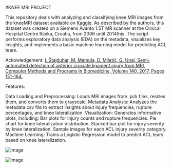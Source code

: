 #KNEE MRI PROJECT

This repository deals with analyzing and classifying knee MRI images from the  kneeMRI dataset available on [Kaggle](https://www.kaggle.com/datasets/sohaibanwaar1203/kneemridataset). As described by the authors, this dataset was created on a Siemens Avanto 1.5T MR scanner at the Clinical Hospital Centre Rijeka, Croatia, from 2006 until 2014this.  The script performs exploratory data analysis (EDA) on the metadata, visualizes key insights, and implements a basic machine learning model for predicting ACL tears.

Ackowledgement:
[I. Štajduhar, M. Mamula, D. Miletić, G. Unal, Semi-automated detection of anterior cruciate ligament injury from MRI, Computer Methods and Programs in Biomedicine, Volume 140, 2017, Pages 151–164.](https://www.sciencedirect.com/science/article/abs/pii/S0169260716305028)

Features:

Data Loading and Preprocessing: Loads MRI images from .pck files, resizes them, and converts them to grayscale.
Metadata Analysis: Analyzes the metadata.csv file to extract insights about injury frequencies, rupture percentages, and knee lateralization.
Visualization: Generates informative plots, including:
Bar plots for injury counts and rupture frequencies.
Pie chart for knee lateralization distribution.
Stacked bar plot for injury severity by knee lateralization.
Sample images for each ACL injury severity category.
Machine Learning: Trains a Logistic Regression model to predict ACL tears based on knee lateralization.

![image](https://github.com/user-attachments/assets/52055874-a00a-44bc-9418-2a3c2d6d2173)

![image](https://github.com/user-attachments/assets/a4fd4f27-934b-4c19-b3a7-8a317582a35f)

